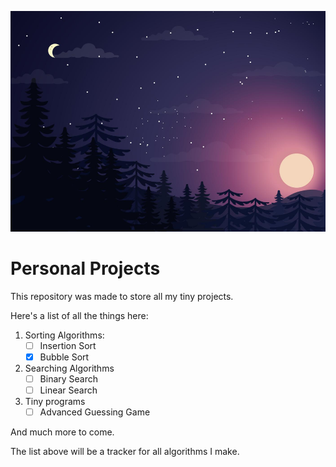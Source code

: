 ![Top Image](Assets/Background.png)

# Personal Projects

This repository was made to store all my tiny projects.

Here's a list of all the things here:

1. Sorting Algorithms:
   - [ ] Insertion Sort
   - [x] Bubble Sort

2. Searching Algorithms
   - [ ] Binary Search
   - [ ] Linear Search

3. Tiny programs
   - [ ] Advanced Guessing Game

And much more to come. 

The list above will be a tracker for all algorithms I make.

